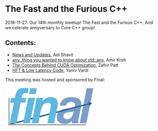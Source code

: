 # The Fast and the Furious C++
2018-11-27: Our 14th monthly meetup! The Fast and the Furious C++. And we celerate annyversary to Core C++ group!

## Contents:
- [News and Updates](201811_News+Updates+Intro.pdf), Adi Shavit
- [any::thing you wanted to know about std::any](std_any_AmirKirsh.pdf), Amir Krsh
- [The Concepts Behind CUDA Optimization](TheConceptsBehindCUDAOptimization.pdf), Zafrir Patt
- [HFT & Low Latency Code](HFT.pdf), Yaniv Vardi

This meeting was hosted and sponsored by Final:  

![Final](../assets/sponsor-logos/final.jpg)  




